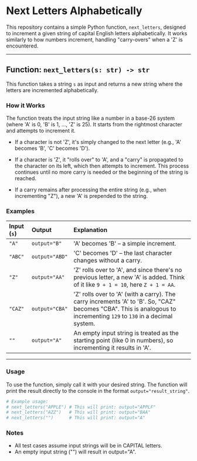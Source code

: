 # Next Letters Alphabetically

This repository contains a simple Python function, `next_letters`, designed to increment a given string of capital English letters alphabetically. It works similarly to how numbers increment, handling "carry-overs" when a 'Z' is encountered.

---

## Function: `next_letters(s: str) -> str`

This function takes a string `s` as input and returns a new string where the letters are incremented alphabetically.

### How it Works

The function treats the input string like a number in a base-26 system (where 'A' is 0, 'B' is 1, ..., 'Z' is 25). It starts from the rightmost character and attempts to increment it.

* If a character is not 'Z', it's simply changed to the next letter (e.g., 'A' becomes 'B', 'C' becomes 'D').

* If a character is 'Z', it "rolls over" to 'A', and a "carry" is propagated to the character on its left, which then attempts to increment. This process continues until no more carry is needed or the beginning of the string is reached.

* If a carry remains after processing the entire string (e.g., when incrementing "Z"), a new 'A' is prepended to the string.

### Examples

| Input (`s`) | Output        | Explanation                                                                                                                                                                                            |
| :---------- | :------------ | :----------------------------------------------------------------------------------------------------------------------------------------------------------------------------------------------------- |
| `"A"`       | `output="B"`  | 'A' becomes 'B' – a simple increment.                                                                                                                                                                |
| `"ABC"`     | `output="ABD"` | 'C' becomes 'D' – the last character changes without a carry.                                                                                                                                          |
| `"Z"`       | `output="AA"` | 'Z' rolls over to 'A', and since there's no previous letter, a new 'A' is added. Think of it like `9 + 1 = 10`, here `Z + 1 = AA`.                                                                |
| `"CAZ"`     | `output="CBA"` | 'Z' rolls over to 'A' (with a carry). The carry increments 'A' to 'B'. So, "CAZ" becomes "CBA". This is analogous to incrementing `129` to `130` in a decimal system.                                |
| `""`        | `output="A"`  | An empty input string is treated as the starting point (like 0 in numbers), so incrementing it results in 'A'.                                                                                          |

---

### Usage

To use the function, simply call it with your desired string. The function will print the result directly to the console in the format `output="result_string"`.

```python
# Example usage:
# next_letters("APPLE") # This will print: output="APPLF"
# next_letters("AZZ")   # This will print: output="BAA"
# next_letters("")      # This will print: output="A"
```
### Notes

- All test cases assume input strings will be in CAPITAL letters.
- An empty input string ("") will result in output="A".

